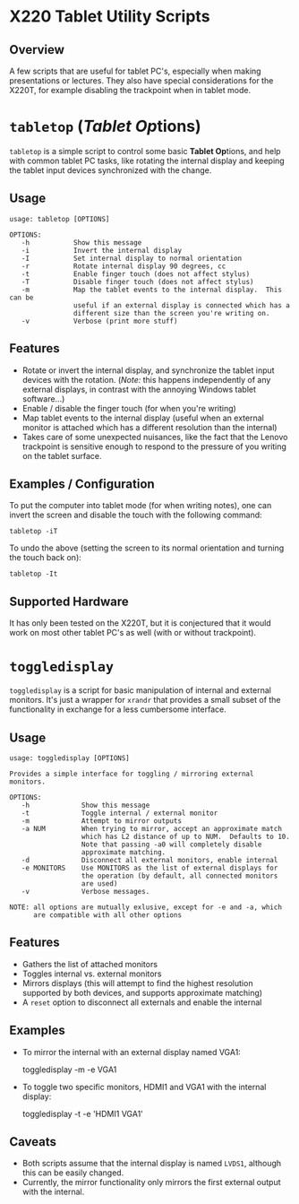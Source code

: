 X220 Tablet Utility Scripts
===========================

Overview
--------

A few scripts that are useful for tablet PC's, especially when making
presentations or lectures.  They also have special considerations for the
X220T, for example disabling the trackpoint when in tablet mode.

`tabletop` (*Tablet Op*tions)
=============================

`tabletop` is a simple script to control some basic **Tablet Op**tions, and
help with common tablet PC tasks, like rotating the internal display and
keeping the tablet input devices synchronized with the change.

Usage
-----


    usage: tabletop [OPTIONS]

    OPTIONS:
       -h           Show this message
       -i           Invert the internal display
       -I           Set internal display to normal orientation
       -r           Rotate internal display 90 degrees, cc
       -t           Enable finger touch (does not affect stylus)
       -T           Disable finger touch (does not affect stylus)
       -m           Map the tablet events to the internal display.  This can be
                    useful if an external display is connected which has a
                    different size than the screen you're writing on.
       -v           Verbose (print more stuff)


Features
--------

* Rotate or invert the internal display, and synchronize the tablet input
  devices with the rotation. (*Note:* this happens independently of any
  external displays, in contrast with the annoying Windows tablet software...)
* Enable / disable the finger touch (for when you're writing)
* Map tablet events to the internal display (useful when an external monitor
  is attached which has a different resolution than the internal)
* Takes care of some unexpected nuisances, like the fact that the Lenovo
  trackpoint is sensitive enough to respond to the pressure of you writing on
  the tablet surface.


Examples / Configuration
------------------------

To put the computer into tablet mode (for when writing notes), one can invert
the screen and disable the touch with the following command:

	tabletop -iT

To undo the above (setting the screen to its normal orientation and turning
the touch back on):

	tabletop -It

Supported Hardware
------------------

It has only been tested on the X220T, but it is conjectured that it would work
on most other tablet PC's as well (with or without trackpoint).


`toggledisplay`
===============

`toggledisplay` is a script for basic manipulation of internal and external
monitors.  It's just a wrapper for `xrandr` that provides a small subset of
the functionality in exchange for a less cumbersome interface.

Usage
-----

    usage: toggledisplay [OPTIONS]

    Provides a simple interface for toggling / mirroring external monitors.

    OPTIONS:
       -h             Show this message
       -t             Toggle internal / external monitor
       -m             Attempt to mirror outputs
       -a NUM         When trying to mirror, accept an approximate match
                      which has L2 distance of up to NUM.  Defaults to 10.
                      Note that passing -a0 will completely disable
                      approximate matching.
       -d             Disconnect all external monitors, enable internal
       -e MONITORS    Use MONITORS as the list of external displays for
                      the operation (by default, all connected monitors
                      are used)
       -v             Verbose messages.

    NOTE: all options are mutually exlusive, except for -e and -a, which
          are compatible with all other options



Features
--------

* Gathers the list of attached monitors
* Toggles internal vs. external monitors
* Mirrors displays (this will attempt to find the highest resolution supported
  by both devices, and supports approximate matching)
* A `reset` option to disconnect all externals and enable the internal

Examples
--------

* To mirror the internal with an external display named VGA1:

	toggledisplay -m -e VGA1

* To toggle two specific monitors, HDMI1 and VGA1 with the internal display:

	toggledisplay -t -e 'HDMI1 VGA1'



Caveats
-------

* Both scripts assume that the internal display is named `LVDS1`, although
  this can be easily changed.
* Currently, the mirror functionality only mirrors the first external output
  with the internal.



<!-- vim:ff=unix:ft=markdown:sw=4:foldmethod=marker:tw=78
-->
